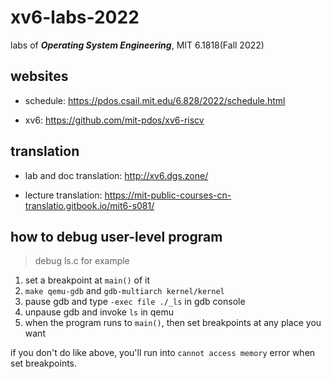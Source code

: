 # xv6-labs-2022
labs of ***Operating System Engineering***, MIT 6.1818(Fall 2022)

## websites
+ schedule: https://pdos.csail.mit.edu/6.828/2022/schedule.html

+ xv6: https://github.com/mit-pdos/xv6-riscv

## translation
+ lab and doc translation: http://xv6.dgs.zone/

+ lecture translation: https://mit-public-courses-cn-translatio.gitbook.io/mit6-s081/

## how to debug user-level program
> debug ls.c for example
1. set a breakpoint at `main()` of it
2. `make qemu-gdb` and `gdb-multiarch kernel/kernel`
3. pause gdb and type `-exec file ./_ls` in gdb console
4. unpause gdb and invoke `ls` in qemu
5. when the program runs to `main()`, then set breakpoints at any place you want

if you don't do like above, you'll run into `cannot access memory` error when set breakpoints.
